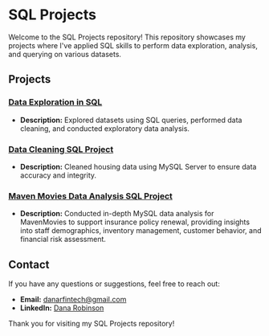# SQL Projects

Welcome to the SQL Projects repository! This repository showcases my projects where I've applied SQL skills to perform data exploration, analysis, and querying on various datasets.

## Projects

### [Data Exploration in SQL](https://github.com/danartech/Portfolio-Project-EDA)
- **Description:** Explored datasets using SQL queries, performed data cleaning, and conducted exploratory data analysis.

### [Data Cleaning SQL Project](https://github.com/danartech/Portfolio-Project-Data-Cleaning)
- **Description:** Cleaned housing data using MySQL Server to ensure data accuracy and integrity.

### [Maven Movies Data Analysis SQL Project](https://github.com/danartech/Maven-Movies-Data-Analysis-SQL-Project)
- **Description:** Conducted in-depth MySQL data analysis for MavenMovies to support insurance policy renewal, providing insights into staff demographics, inventory management, customer behavior, and financial risk assessment.

## Contact

If you have any questions or suggestions, feel free to reach out:

- **Email:** [danarfintech@gmail.com](mailto:danarfintech@gmail.com)
- **LinkedIn:** [Dana Robinson](https://www.linkedin.com/in/dana-robinson/)

Thank you for visiting my SQL Projects repository!


